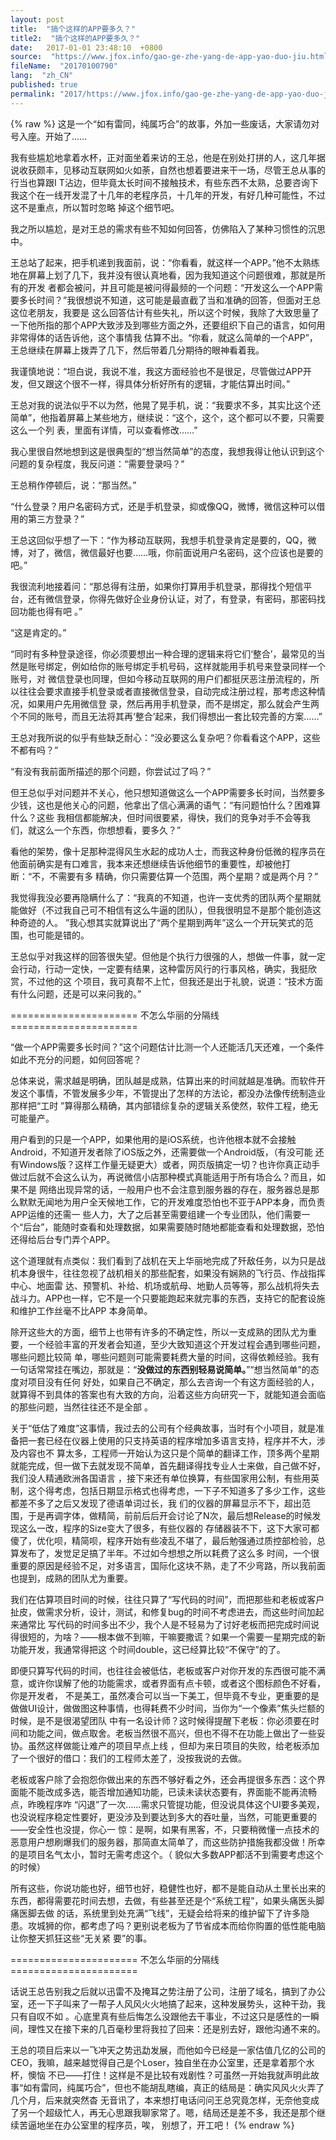 ```yaml
---
layout: post
title:  "搞个这样的APP要多久？"
title2:  "搞个这样的APP要多久？"
date:   2017-01-01 23:48:10  +0800
source:  "https://www.jfox.info/gao-ge-zhe-yang-de-app-yao-duo-jiu.html"
fileName:  "20170100790"
lang:  "zh_CN"
published: true
permalink: "2017/https://www.jfox.info/gao-ge-zhe-yang-de-app-yao-duo-jiu.html"
---
```

{% raw %}
这是一个“如有雷同，纯属巧合”的故事，外加一些废话，大家请勿对号入座。开始了……

我有些尴尬地拿着水杯，正对面坐着来访的王总，他是在别处打拼的人，这几年据说收获颇丰，见移动互联网如火如荼，自然也想着要进来干一场，尽管王总从事的行当也算跟I T沾边，但毕竟太长时间不接触技术，有些东西不太熟，总要咨询下我这个在一线开发混了十几年的老程序员，十几年的开发，有好几种可能性，不过这不是重点，所以暂时忽略 掉这个细节吧。

我之所以尴尬，是对王总的需求有些不知如何回答，仿佛陷入了某种习惯性的沉思中。

王总站了起来，把手机递到我面前，说：“你看看，就这样一个APP。”他不太熟练地在屏幕上划了几下，我并没有很认真地看，因为我知道这个问题很难，那就是所有的开发 者都会被问，并且可能是被问得最频的一个问题：“开发这么一个APP需要多长时间？”我很想说不知道，这可能是最直截了当和准确的回答，但面对王总这位老朋友，我要是 这么回答估计有些失礼，所以这个时候，我除了大致思量了一下他所指的那个APP大致涉及到哪些方面之外，还要组织下自己的语言，如何用非常得体的话告诉他，这个事情我 估算不出。“你看，就这么简单的一个APP”，王总继续在屏幕上拨弄了几下，然后带着几分期待的眼神看着我。

我谨慎地说：“坦白说，我说不准，我这方面经验也不是很足，尽管做过APP开发，但又跟这个很不一样，得具体分析好所有的逻辑，才能估算出时间。”

王总对我的说法似乎不以为然，他晃了晃手机，说：“我要求不多，其实比这个还简单”，他指着屏幕上某些地方，继续说：“这个，这个，这个都可以不要，只需要这么一个列 表，里面有详情，可以查看修改……”

我心里很自然地想到这是很典型的“想当然简单”的态度，我想我得让他认识到这个问题的复杂程度，我反问道：“需要登录吗？”

王总稍作停顿后，说：“那当然。”

“什么登录？用户名密码方式，还是手机登录，抑或像QQ，微博，微信这种可以借用的第三方登录？”

王总这回似乎想了一下：“作为移动互联网，我想手机登录肯定是要的，QQ，微博，对了，微信，微信最好也要……哦，你前面说用户名密码，这个应该也是要的吧。”

我很流利地接着问：“那总得有注册，如果你打算用手机登录，那得找个短信平台，还有微信登录，你得先做好企业身份认证，对了，有登录，有密码，那密码找回功能也得有吧 。”

“这是肯定的。”

“同时有多种登录途径，你必须要想出一种合理的逻辑来将它们‘整合’，最常见的当然是账号绑定，例如给你的账号绑定手机号码，这样就能用手机号来登录同样一个账号，对 微信登录也同理，但如今移动互联网的用户们都挺厌恶注册流程的，所以往往会要求直接手机登录或者直接微信登录，自动完成注册过程，那考虑这种情况，如果用户先用微信登 录，然后再用手机登录，而不是绑定，那么就会产生两个不同的账号，而且无法将其再‘整合’起来，我们得想出一套比较完善的方案……”

王总对我所说的似乎有些缺乏耐心：“没必要这么复杂吧？你看看这个APP，这些不都有吗？”

“有没有我前面所描述的那个问题，你尝试过了吗？”

但王总似乎对问题并不关心，他只想知道做这么一个APP需要多长时间，当然要多少钱，这也是他关心的问题，他拿出了信心满满的语气：“有问题怕什么？困难算什么？这些 我相信都能解决，但时间很要紧，得快，我们的竞争对手不会等我们，就这么一个东西，你想想看，要多久？”

看他的架势，像十足那种混得风生水起的成功人士，而我这种身份低微的程序员在他面前确实是有口难言，我本来还想继续告诉他细节的重要性，却被他打断：“不，不需要有多 精确，你只需要估算一个范围，两个星期？或是两个月？”

我觉得我没必要再隐瞒什么了：“我真的不知道，也许一支优秀的团队两个星期就能做好（不过我自己可不相信有这么牛逼的团队），但我很明显不是那个能创造这种奇迹的人。 ”我心想其实就算说出了“两个星期到两年”这么一个开玩笑式的范围，也可能是错的。

王总似乎对我这样的回答很失望。但他是个执行力很强的人，想做一件事，就一定会行动，行动一定快，一定要有结果，这种雷厉风行的行事风格，确实，我挺欣赏，不过他的这 个项目，我可真帮不上忙，但我还是出于礼貌，说道：“技术方面有什么问题，还是可以来问我的。”

====================== 不怎么华丽的分隔线 ======================

“做一个APP需要多长时间？”这个问题估计比测一个人还能活几天还难，一个条件如此不充分的问题，如何回答呢？

总体来说，需求越是明确，团队越是成熟，估算出来的时间就越是准确。而软件开发这个事情，不管发展多少年，不管提出了怎样的方法论，都没办法像传统制造业那样把“工时 ”算得那么精确，其内部错综复杂的逻辑关系使然，软件工程，绝无可能量产。

用户看到的只是一个APP，如果他用的是iOS系统，也许他根本就不会接触Android，不知道开发者除了iOS版之外，还需要做一个Android版，（有没可能 还有Windows版？这样工作量无疑更大）或者，网页版搞定一切？也许你真正动手做过后就不会这么认为，再说微信小店那种模式真能适用于所有场合么？而且，如果不是 网络出现异常的话，一般用户也不会注意到服务器的存在，服务器总是那么默默无闻地为用户全天候地工作，它的开发难度恐怕也不亚于APP本身，而负责APP运维的还需一 些人力，大了之后甚至需要组建一个专业团队，他们需要一个“后台”，能随时查看和处理数据，如果需要随时随地都能查看和处理数据，恐怕还得给后台专门弄个APP。

这个道理就有点类似：我们看到了战机在天上华丽地完成了歼敌任务，以为只是战机本身很牛，往往忽视了战机相关的那些配套，如果没有娴熟的飞行员、作战指挥中心、地面雷 达、预警机、补给、机场或航母、地勤人员等等，那么战机将失去战斗力。APP也一样，它不是一个只要能跑起来就完事的东西，支持它的配套设施和维护工作丝毫不比APP 本身简单。

除开这些大的方面，细节上也带有许多的不确定性，所以一支成熟的团队尤为重要，一个经验丰富的开发者会知道，至少大致知道这个开发过程会遇到哪些问题，哪些问题比较简 单，哪些问题则可能需要耗费大量的时间，这得依赖经验。我有一句话常常挂在嘴边，那就是：“**没做过的东西别轻易说简单。**”“想当然简单”的态度对项目没有任何 好处，如果自己不确定，那么去咨询一个有这方面经验的人，就算得不到具体的答案也有大致的方向，沿着这些方向研究一下，就能知道会面临的那些问题，当然往往还不是全部 。

关于“低估了难度”这事情，我过去的公司有个经典故事，当时有个小项目，就是准备把一套已经在仪器上使用的只支持英语的程序增加多语言支持，程序并不大，涉及内容也不 算太多，工程师一开始认为这只是个简单的翻译工作，顶多两个星期就能完成，但一做下去就发现不简单，首先翻译得找专业人士来做，自己做不好，我们没人精通欧洲各国语言 ，接下来还有单位换算，有些国家用公制，有些用英制，这个得考虑，包括日期显示格式也得考虑，一下子不知道多了多少工作，这些都差不多了之后又发现了德语单词过长，我 们的仪器的屏幕显示不下，超出范围，于是再调字体，做精简，前前后后开会讨论了N次，最后想Release的时候发现这么一改，程序的Size变大了很多，有些仪器的 存储器装不下，这下大家可都傻了，优化呗，精简呗，程序开始有些凌乱不堪了，最后勉强通过质控部检验，总算发布了，发觉足足搞了半年。不过如今想想之所以耗费了这么多 时间，一个很重要的原因是经验不足，对多语言，国际化这块不熟，走了不少弯路，所以我前面也提到，成熟的团队尤为重要。

我们在估算项目时间的时候，往往只算了“写代码的时间”，而把那些和老板或客户扯皮，做需求分析，设计，测试，和修复bug的时间不考虑进去，而这些时间加起来通常比 写代码的时间多出不少，我个人是不轻易为了讨好老板而把完成时间说得很短的，为啥？——根本做不到嘛，干嘛要撒谎？如果一个需要一星期完成的新功能开发，我通常得把这 个时间double，这已经算比较“不保守”的了。

即便只算写代码的时间，也往往会被低估，老板或客户对你开发的东西很可能不满意，或许你误解了他的功能需求，或者界面有点卡顿，或者这个图标颜色不好看，你是开发者， 不是美工，虽然凑合可以当一下美工，但毕竟不专业，更重要的是做做UI设计，做做图这种事情，也得耗费不少时间，当你为“一个像素”焦头烂额的时候，是不是很渴望团队 中有一名设计师？这时候得提醒下老板：你必须要在时间和功能之间，做点取舍。老板当然很不高兴，但也不得不在功能上做出了一些妥协。虽然这样做能让难产的项目早点上线 ，但却为来日项目的失败，给老板添加了一个很好的借口：我们的工程师太差了，没按我说的去做。

老板或客户除了会抱怨你做出来的东西不够好看之外，还会再提很多东西：这个界面能不能改成多选，能否增加通知功能，已读未读状态要有，界面能不能再流畅点，昨晚程序咋 “闪退”了一次……需求只管提功能，但没说具体这个UI要多美观，也没说程序稳定性要好，更没涉及到要达到多大的吞吐量，当然，可能更重要的——安全性也没提，你心一 惊：是啊，如果有黑客，不，只要稍微懂一点技术的恶意用户想刷爆我们的服务器，那简直太简单了，而这些防护措施我都没做！所幸的是项目名气太小，暂时无需考虑这个。（ 貌似大多数APP都活不到需要考虑这个的时候）

所有这些，你说功能也好，细节也好，稳健性也好，都不是能自动从土里长出来的东西，都得需要花时间去想，去做，有些甚至还是个“系统工程”，如果头痛医头脚痛医脚去做 的话，系统里到处充满“飞线”，无疑会给将来的维护留下了许多隐患。攻城狮的你，都考虑了吗？更别说老板为了节省成本而给你购置的低性能电脑让你整天抓狂这些“无关紧 要”的事。

====================== 不怎么华丽的分隔线 ======================

话说王总告别我之后就以迅雷不及掩耳之势注册了公司，注册了域名，搞到了办公室，还一下子叫来了一帮子人风风火火地搞了起来，这种发展势头，这种干劲，我只有自叹不如 。心底里真有些后悔怎么没跟他去干事业，不过这只是感性的一瞬间，理性又在接下来的几百毫秒里将我拉了回来：还是别去好，跟他沟通不来的。

王总的项目后来以一飞冲天之势迅勐发展，而他如今已经是一家估值几亿的公司的CEO，我嘛，越来越觉得自己是个Loser，独自坐在办公室里，还是拿着那个水杯，懊恼 不已——打住！这样是不是比较有戏剧性？可虽然一开始我就声明此故事“如有雷同，纯属巧合”，但也不能胡乱瞎编，真正的结局是：确实风风火火弄了几个月，后来就突然杳 无音讯了，本来想打电话问问王总究竟怎样，无奈他变成了另一个超级忙人，再无心思跟我聊家常了。嗯，结局还是差不多，我还是那个继续苦逼地坐在办公室里的程序员，唉， 别想了，开工吧！
{% endraw %}